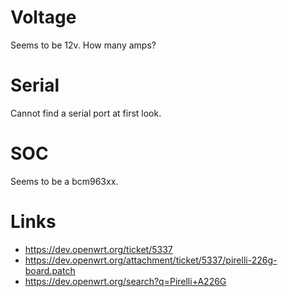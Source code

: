 # Voltage


Seems to be 12v. How many amps?

# Serial


Cannot find a serial port at first look.

# SOC


Seems to be a bcm963xx.

# Links


* <https://dev.openwrt.org/ticket/5337>  
* <https://dev.openwrt.org/attachment/ticket/5337/pirelli-226g-board.patch>  
* <https://dev.openwrt.org/search?q=Pirelli+A226G>  